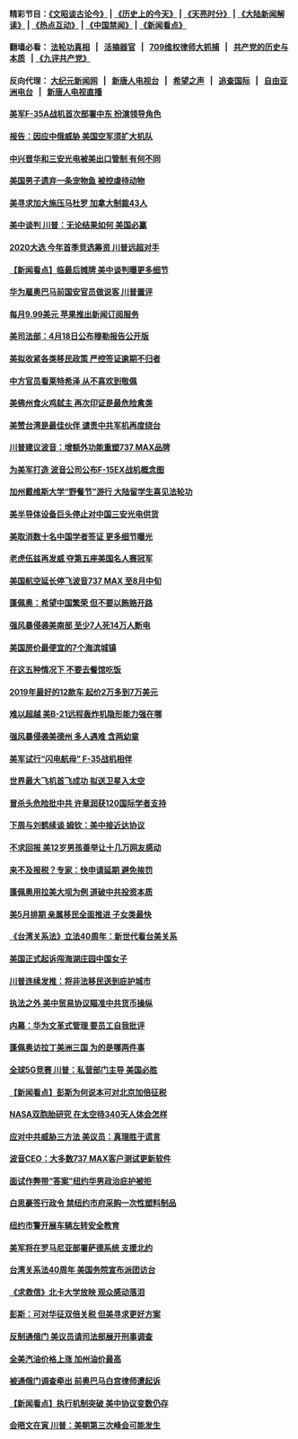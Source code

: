 #### 精彩节目：[《文昭谈古论今》](http://134.209.198.168/wenzhao) | [《历史上的今天》](http://134.209.198.168/today-in-history) | [《天亮时分》](http://134.209.198.168/tianliang) | [《大陆新闻解读》](http://134.209.198.168/ntdtv-comedy) | [《热点互动》](http://134.209.198.168/ntdtv-rdhd)  | [《中国禁闻》](http://134.209.198.168/ntdtv-news) | [《新闻看点》](http://134.209.198.168/news-insight) 

  #### 翻墙必看： [法轮功真相](http://134.209.198.168:10000/videos/truth.html) &nbsp;&nbsp;|&nbsp;&nbsp; [活摘器官](http://134.209.198.168:10000/videos/res/Organs/) &nbsp;&nbsp;|&nbsp;&nbsp; [709维权律师大抓捕](http://134.209.198.168:10000/videos/709/) &nbsp;&nbsp;|&nbsp;&nbsp; [共产党的历史与本质](http://134.209.198.168:10000/videos/ccp.html) &nbsp;&nbsp;| [《九评共产党》](http://134.209.198.168:10000/videos/jiuping/) 

#### 反向代理： [大纪元新闻网](http://134.209.198.168:10080/) &nbsp;&nbsp;|&nbsp;&nbsp; [新唐人电视台](http://134.209.198.168:8000/) &nbsp;&nbsp;|&nbsp;&nbsp; [希望之声](http://134.209.198.168:8200/) &nbsp;&nbsp;|&nbsp;&nbsp; [追查国际](http://134.209.198.168:10010/) &nbsp;&nbsp;|&nbsp;&nbsp; [自由亚洲电台](http://134.209.198.168:9800/) &nbsp;&nbsp;|&nbsp;&nbsp; [新唐人电视直播](http://134.209.198.168/) 

#### [美军F-35A战机首次部署中东 扮演领导角色](../pages/nsc412/n11190266.md?t=04160938) 

#### [报告：因应中俄威胁 美国空军须扩大机队](../pages/nsc412/n11190051.md?t=04160938) 

#### [中兴晋华和三安光电被美出口管制 有何不同](../pages/nsc412/n11188924.md?t=04160938) 

#### [美国男子遗弃一条宠物鱼 被控虐待动物](../pages/nsc412/n11189770.md?t=04160938) 

#### [美寻求加大施压马杜罗 加拿大制裁43人](../pages/nsc412/n11189279.md?t=04160938) 

#### [美中谈判 川普：无论结果如何 美国必赢](../pages/nsc412/n11189049.md?t=04160938) 

#### [2020大选 今年首季竞选筹资 川普远超对手](../pages/nsc412/n11188531.md?t=04160938) 

#### [【新闻看点】临最后摊牌 美中谈判曝更多细节](../pages/nsc412/n11188644.md?t=04160938) 

#### [华为雇奥巴马前国安官员做说客 川普置评](../pages/nsc412/n11188770.md?t=04160938) 

#### [每月9.99美元 苹果推出新闻订阅服务](../pages/nsc412/n11188597.md?t=04160938) 

#### [美司法部：4月18日公布穆勒报告公开版](../pages/nsc412/n11188630.md?t=04160938) 

#### [美拟收紧各类移民政策 严控签证逾期不归者](../pages/nsc412/n11188283.md?t=04160938) 

#### [中方官员看莱特希泽 从不喜欢到敬佩](../pages/nsc412/n11188556.md?t=04160938) 

#### [美佛州食火鸡弑主 再次印证是最危险禽类](../pages/nsc412/n11188351.md?t=04160938) 

#### [美赞台湾是最佳伙伴 谴责中共军机再度绕台](../pages/nsc412/n11188321.md?t=04160938) 

#### [川普建议波音：增额外功能重塑737 MAX品牌](../pages/nsc412/n11188178.md?t=04160938) 

#### [为美军打造 波音公司公布F-15EX战机概念图](../pages/nsc412/n11187960.md?t=04160938) 

#### [加州戴维斯大学“野餐节”游行 大陆留学生喜见法轮功](../pages/nsc412/n11187356.md?t=04160938) 

#### [美半导体设备巨头停止对中国三安光电供货](../pages/nsc412/n11186849.md?t=04160938) 

#### [美取消数十名中国学者签证 更多细节曝光](../pages/nsc412/n11186738.md?t=04160938) 

#### [老虎伍兹再发威 夺第五座美国名人赛冠军](../pages/nsc412/n11186521.md?t=04160938) 

#### [美国航空延长停飞波音737 MAX 至8月中旬](../pages/nsc412/n11186179.md?t=04160938) 

#### [蓬佩奥：希望中国繁荣 但不要以贿赂开路](../pages/nsc412/n11186188.md?t=04160938) 

#### [强风暴侵袭美南部 至少7人死14万人断电](../pages/nsc412/n11185882.md?t=04160938) 

#### [美国房价最便宜的7个海滨城镇](../pages/nsc412/n11185610.md?t=04160938) 

#### [在这五种情况下 不要去餐馆吃饭](../pages/nsc412/n11180445.md?t=04160938) 

#### [2019年最好的12款车 起价2万多到7万美元](../pages/nsc412/n11184257.md?t=04160938) 

#### [难以超越 美B-21远程轰炸机隐形能力强在哪](../pages/nsc412/n11180473.md?t=04160938) 

#### [强风暴侵袭美德州 多人遇难 含两幼童](../pages/nsc412/n11184638.md?t=04160938) 

#### [美军试行“闪电航母” F-35战机相伴](../pages/nsc412/n11185356.md?t=04160938) 

#### [世界最大飞机首飞成功 拟送卫星入太空](../pages/nsc412/n11184840.md?t=04160938) 

#### [冒杀头危险批中共 许章润获120国际学者支持](../pages/nsc412/n11184489.md?t=04160938) 

#### [下周与刘鹤续谈 姆钦：美中接近达协议](../pages/nsc412/n11184577.md?t=04160938) 

#### [不求回报 美12岁男孩善举让十几万网友感动](../pages/nsc412/n11184323.md?t=04160938) 

#### [来不及报税？专家：快申请延期 避免挨罚](../pages/nsc412/n11184180.md?t=04160938) 

#### [蓬佩奥用拉美大坝为例 道破中共投资本质](../pages/nsc412/n11184065.md?t=04160938) 

#### [美5月排期 亲属移民全面推进 子女类最快](../pages/nsc412/n11184077.md?t=04160938) 

#### [《台湾关系法》立法40周年：新世代看台美关系](../pages/nsc412/n11183746.md?t=04160938) 

#### [美国正式起诉闯海湖庄园中国女子](../pages/nsc412/n11183283.md?t=04160938) 

#### [川普连续发推：将非法移民送到庇护城市](../pages/nsc412/n11183069.md?t=04160938) 

#### [执法之外 美中贸易协议瞄准中共货币操纵](../pages/nsc412/n11182829.md?t=04160938) 

#### [内幕：华为文革式管理 要员工自我批评](../pages/nsc412/n11179406.md?t=04160938) 

#### [蓬佩奥访拉丁美洲三国 为的是哪两件事](../pages/nsc412/n11182884.md?t=04160938) 

#### [全球5G竞赛 川普：私营部门主导 美国必胜](../pages/nsc412/n11182766.md?t=04160938) 

#### [【新闻看点】彭斯为何说本可对北京加倍征税](../pages/nsc412/n11182487.md?t=04160938) 

#### [NASA双胞胎研究 在太空待340天人体会怎样](../pages/nsc412/n11182400.md?t=04160938) 

#### [应对中共威胁三方法 美议员：真理胜于谎言](../pages/nsc412/n11182648.md?t=04160938) 

#### [波音CEO：大多数737 MAX客户测试更新软件](../pages/nsc412/n11182351.md?t=04160938) 

#### [面试作弊带“答案”纽约华男政治庇护被拒](../pages/nsc412/n11181737.md?t=04160938) 

#### [白思豪签行政令 禁纽约市府采购一次性塑料制品](../pages/nsc412/n11181597.md?t=04160938) 

#### [纽约市警开展车辆左转安全教育](../pages/nsc412/n11181583.md?t=04160938) 

#### [美军将在罗马尼亚部署萨德系统 支援北约](../pages/nsc412/n11181283.md?t=04160938) 

#### [台湾关系法40周年 美国务院宣布派团访台](../pages/nsc412/n11180985.md?t=04160938) 

#### [《求救信》北卡大学放映 观众感动落泪](../pages/nsc412/n11181046.md?t=04160938) 

#### [彭斯：可对华征双倍关税 但美寻求更好方案](../pages/nsc412/n11180044.md?t=04160938) 

#### [反制通俄门 美议员请司法部展开刑事调查](../pages/nsc412/n11180115.md?t=04160938) 

#### [全美汽油价格上涨 加州油价最高](../pages/nsc412/n11180083.md?t=04160938) 

#### [被通俄门调查牵出 前奥巴马白宫律师遭起诉](../pages/nsc412/n11179897.md?t=04160938) 

#### [【新闻看点】执行机制突破 美中协议变数仍存](../pages/nsc412/n11179452.md?t=04160938) 

#### [会晤文在寅 川普：美朝第三次峰会可能发生](../pages/nsc412/n11179535.md?t=04160938) 

